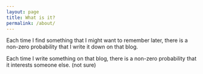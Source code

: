 ```yaml
---
layout: page
title: What is it?
permalink: /about/
---
```


Each time I find something that I might want to remember later, there is a non-zero probability that I write it down on that blog.

Each time I write something on that blog, there is a non-zero probability that it interests someone else. (not sure)

